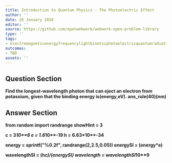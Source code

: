 ```yaml
---
title: Introduction to Quantum Physics - The Photoelectric Effect
author: ''
date: 26 January 2018
editor: ''
source: https://github.com/openwebwork/webwork-open-problem-library
type: ''
tags:
- electromagneticenergyfrequencylightkineticphotoelectricquantumradiationwavelength
outcomes:
- TBD
assets: ''
---
```


## Question Section 

<b>
 
Find the longest-wavelength photon that can eject an electron from potassium, given that the binding energy is(energy,eV).
ans_rule(40)(nm)



## Answer Section

from random import randrange
showHint = 3

c = 3*10**8
e = 1.6*10**-19
h = 6.63*10**-34

energy = sprintf("%0.2f", randrange(2,2.5,0.05))
energySI = (energy*e)

wavelengthSI = (h*c)/(energySI)
wavelength = wavelengthSI*10**9